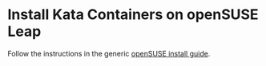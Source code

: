 # Install Kata Containers on openSUSE Leap

Follow the instructions in the generic [openSUSE install guide](opensuse-installation-guide.md).
<!--
You can ignore the content of this comment.
(test code run by test-install-docs.sh to validate code blocks this document)

```bash
$ echo "NOTE: this document is just a link to the generic openSUSE install guide located at:
https://raw.githubusercontent.com/kata-containers/documentation/master/install/opensuse-installation-guide.md

Please download this file and run kata-doc-to-script.sh again."
```
-->
